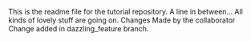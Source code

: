 This is the readme file for the tutorial repository.
A line in between...
All kinds of lovely stuff are going on.
Changes Made by the collaborator
Change added in dazzling_feature branch.